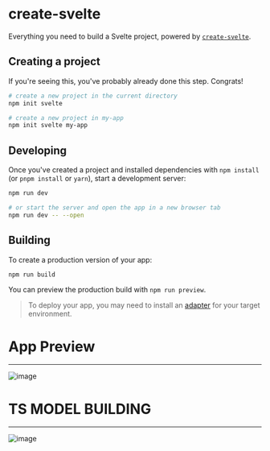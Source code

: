 # create-svelte

Everything you need to build a Svelte project, powered by [`create-svelte`](https://github.com/sveltejs/kit/tree/master/packages/create-svelte).

## Creating a project

If you're seeing this, you've probably already done this step. Congrats!

```bash
# create a new project in the current directory
npm init svelte

# create a new project in my-app
npm init svelte my-app
```

## Developing

Once you've created a project and installed dependencies with `npm install` (or `pnpm install` or `yarn`), start a development server:

```bash
npm run dev

# or start the server and open the app in a new browser tab
npm run dev -- --open
```

## Building

To create a production version of your app:

```bash
npm run build
```

You can preview the production build with `npm run preview`.

> To deploy your app, you may need to install an [adapter](https://kit.svelte.dev/docs/adapters) for your target environment.

# App Preview
---
![image](https://user-images.githubusercontent.com/23649693/172090949-87500bd9-0765-4a2d-a74c-b5deec4c7a66.png)

# TS MODEL BUILDING 
---
![image](https://user-images.githubusercontent.com/23649693/172452342-b58efe85-afbb-4c74-bd5e-eaebb30450e0.png)


